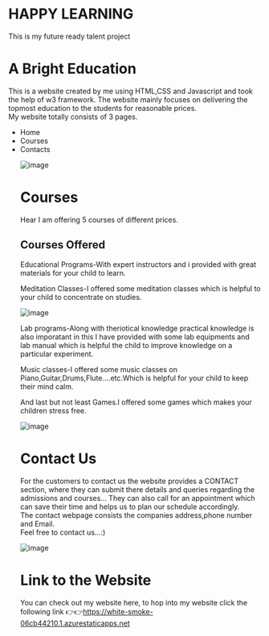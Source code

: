 # HAPPY LEARNING
This is my future ready talent project
<h1>A Bright Education</h1>
This is a website created by me using HTML,CSS and Javascript and took the help of w3 framework. The website mainly focuses on delivering the topmost education to the students for reasonable prices.
<br>
My website totally consists of 3 pages.
<ul>
<li>Home</li>
<li>Courses</li>
<li>Contacts</li>




![image](https://user-images.githubusercontent.com/110006483/184931169-b7b82476-12e6-4ee3-9222-2e21c0673170.png)




<h1>Courses</h1>
Hear I am offering 5 courses of different prices.
<h2>Courses Offered</h2>
Educational Programs-With expert instructors and i provided with great materials for your child to learn.
<br>


Meditation Classes-I offered some meditation classes which is helpful to your child to concentrate on studies.


  
  
![image](https://user-images.githubusercontent.com/110006483/184933444-ae467be2-af92-46c2-9755-82dbd4bcd9f0.png)




Lab programs-Along with theriotical knowledge practical knowledge is also imporatant in this I have provided with some lab equipments and lab manual which is helpful the child to improve knowledge on a particular experiment.
<br>

Music classes-I offered some music classes on Piano,Guitar,Drums,Flute....etc.Which is helpful for your child to keep their mind calm.
<br>

And last but not least Games.I offered some games which makes your children stress free.
<br>




![image](https://user-images.githubusercontent.com/110006483/184933957-7d79084b-4ad9-4c65-987e-474fa0f3f667.png)




<h1>Contact Us</h1>
For the customers to contact us the website provides a CONTACT section, where they can submit there details and queries regarding the admissions and courses... They can also call for an appointment which can save their time and helps us to plan our schedule accordingly.
<br>
The contact webpage consists the companies address,phone number and Email.
<br>
Feel free to contact us...:)




![image](https://user-images.githubusercontent.com/110006483/184932200-1157f1bd-5be4-42d6-9185-5ddcbe8ab0a8.png)




<h1> Link to the Website</h1>

You can check out my website here, to hop into my website click the following link 👉👉https://white-smoke-06cb44210.1.azurestaticapps.net
